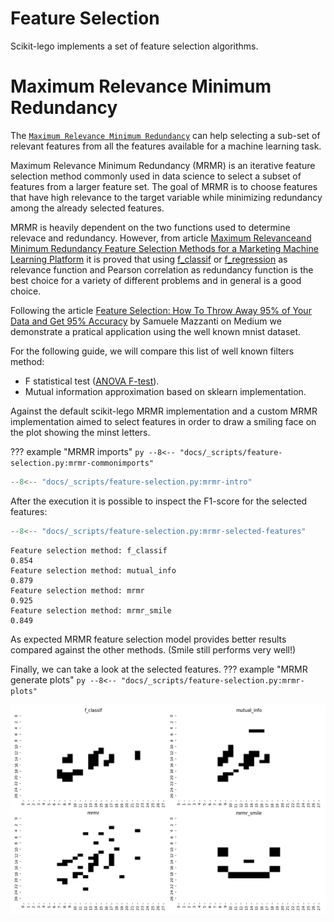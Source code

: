# Feature Selection

Scikit-lego implements a set of feature selection algorithms.

# Maximum Relevance Minimum Redundancy
The [`Maximum Relevance Minimum Redundancy`][MaximumRelevanceMinimumRedundancy-api] can help selecting a sub-set of relevant features from all the features available for a machine learning task.

Maximum Relevance Minimum Redundancy (MRMR) is an iterative feature selection method commonly used in data science to select a subset of features from a larger feature set. The goal of MRMR is to choose features that have high relevance to the target variable while minimizing redundancy among the already selected features.

MRMR is heavily dependent on the two functions used to determine relevace and redundancy. However, from article [Maximum Relevanceand Minimum Redundancy Feature Selection Methods for a Marketing Machine Learning Platform](https://arxiv.org/pdf/1908.05376.pdf) it is proved that using [f_classif](https://scikit-learn.org/stable/modules/generated/sklearn.feature_selection.f_classif.html) or [f_regression](https://scikit-learn.org/stable/modules/generated/sklearn.feature_selection.f_regression.html) as relevance function and Pearson correlation as redundancy function is the best choice for a variety of different problems and in general is a good choice.

Following the article [Feature Selection: How To Throw Away 95% of Your Data and Get 95% Accuracy](https://towardsdatascience.com/feature-selection-how-to-throw-away-95-of-your-data-and-get-95-accuracy-ad41ca016877) by Samuele Mazzanti on Medium we demonstrate a pratical application using the well known mnist dataset.

For the following guide, we will compare this list of  well known filters method:

- F statistical test ([ANOVA F-test](https://scikit-learn.org/stable/modules/generated/sklearn.feature_selection.f_classif.html)).
- Mutual information approximation based on sklearn implementation.

Against the default scikit-lego MRMR implementation and a custom MRMR implementation aimed to select features in order to draw a smiling face on the plot showing the minst letters.

??? example "MRMR imports"
    ```py
    --8<-- "docs/_scripts/feature-selection.py:mrmr-commonimports"
    ```

```py title="MRMR mnist"
--8<-- "docs/_scripts/feature-selection.py:mrmr-intro"
```
After the execution it is possible to inspect the F1-score for the selected features:

```py title="MRMR mnist selected features"
--8<-- "docs/_scripts/feature-selection.py:mrmr-selected-features"
```
```console
Feature selection method: f_classif
0.854
Feature selection method: mutual_info
0.879
Feature selection method: mrmr
0.925
Feature selection method: mrmr_smile
0.849
```
As expected MRMR feature selection model provides better results compared against the other methods. (Smile still performs very well!)

Finally, we can take a look at the selected features.
??? example "MRMR generate plots"
    ```py
    --8<-- "docs/_scripts/feature-selection.py:mrmr-plots"
    ```

![selected-features-mrmr](../_static/feature-selection/mrmr-feature-selection-mnist.png)

[MaximumRelevanceMinimumRedundancy-api]: ../../api/feature-selection#sklego.feature_selection.mrmr.MaximumRelevanceMinimumRedundancy

